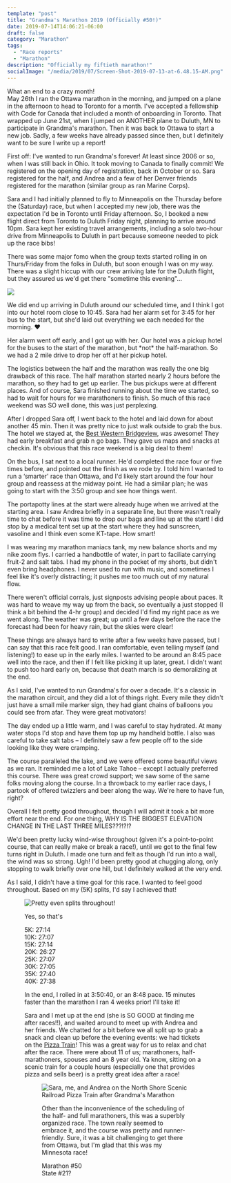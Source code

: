 ```yaml
---
template: "post"
title: "Grandma's Marathon 2019 (Officially #50!)"
date: 2019-07-14T14:06:21-06:00
draft: false
category: "Marathon"
tags:
  - "Race reports"
  - "Marathon"
description: "Officially my fiftieth marathon!"
socialImage: "/media/2019/07/Screen-Shot-2019-07-13-at-6.48.15-AM.png"
---
```



What an end to a crazy month!  
May 26th I ran the Ottawa marathon in the morning, and jumped on a plane in the afternoon to head to Toronto for a month. I've accepted a fellowship with Code for Canada that included a month of onboarding in Toronto. That wrapped up June 21st, when I jumped on ANOTHER plane to Duluth, MN to participate in Grandma's marathon. Then it was back to Ottawa to start a new job. Sadly, a few weeks have already passed since then, but I definitely want to be sure I write up a report!

First off: I've wanted to run Grandma's forever! At least since 2006 or so, when I was still back in Ohio. It took moving to Canada to finally commit! We registered on the opening day of registration, back in October or so. Sara registered for the half, and Andrea and a few of her Denver friends registered for the marathon (similar group as ran Marine Corps).

Sara and I had initially planned to fly to Minneapolis on the Thursday before the (Saturday) race, but when I accepted my new job, there was the expectation I'd be in Toronto until Friday afternoon. So, I booked a new flight direct from Toronto to Duluth Friday night, planning to arrive around 10pm. Sara kept her existing travel arrangements, including a solo two-hour drive from Minneapolis to Duluth in part because someone needed to pick up the race bibs!

There was some major fomo when the group texts started rolling in on Thurs/Friday from the folks in Duluth, but soon enough I was on my way. There was a slight hiccup with our crew arriving late for the Duluth flight, but they assured us we'd get there "sometime this evening"&#8230;

![](/media/2019/07/Screen-Shot-2019-07-13-at-6.59.06-AM.png)



We did end up arriving in Duluth around our scheduled time, and I think I got into our hotel room close to 10:45. Sara had her alarm set for 3:45 for her bus to the start, but she'd laid out everything we each needed for the morning. ❤️

Her alarm went off early, and I got up with her. Our hotel was a pickup hotel for the buses to the start of the marathon, but \*not\* the half-marathon. So we had a 2 mile drive to drop her off at her pickup hotel.

The logistics between the half and the marathon was really the one big drawback of this race. The half marathon started nearly 2 hours before the marathon, so they had to get up earlier. The bus pickups were at different places. And of course, Sara finished running about the time we started, so had to wait for hours for we marathoners to finish. So much of this race weekend was SO well done, this was just perplexing.&nbsp;

After I dropped Sara off, I went back to the hotel and laid down for about another 45 min. Then it was pretty nice to just walk outside to grab the bus. The hotel we stayed at, the [Best Western Bridgeview](https://www.bestwestern.com/en_US/book/hotels-in-superior/best-western-bridgeview-hotel/propertyCode.50024.html), was awesome! They had early breakfast and grab n go bags. They gave us maps and snacks at checkin. It's obvious that this race weekend is a big deal to them!&nbsp;

On the bus, I sat next to a local runner. He'd completed the race four or five times before, and pointed out the finish as we rode by. I told him I wanted to run a &#8216;smarter' race than Ottawa, and I'd likely start around the four hour group and reassess at the midway point. He had a similar plan; he was going to start with the 3:50 group and see how things went.&nbsp;

The portapotty lines at the start were already huge when we arrived at the starting area. I saw Andrea briefly in a separate line, but there wasn't really time to chat before it was time to drop our bags and line up at the start! I did stop by a medical tent set up at the start where they had sunscreen, vasoline and I think even some KT-tape. How smart!&nbsp;

I was wearing my marathon maniacs tank, my new balance shorts and my nike zoom flys. I carried a handbottle of water, in part to faciliate carrying fruit-2 and salt tabs. I had my phone in the pocket of my shorts, but didn't even bring headphones. I never used to run with music, and sometimes I feel like it's overly distracting; it pushes me too much out of my natural flow.&nbsp;

There weren't official corrals, just signposts advising people about paces. It was hard to weave my way up from the back, so eventually a just stopped (I think a bit behind the 4-hr group) and decided I'd find my right pace as we went along. The weather was great; up until a few days before the race the forecast had been for heavy rain, but the skies were clear!&nbsp;

These things are always hard to write after a few weeks have passed, but I can say that this race felt good. I ran comfortable, even telling myself (and listening!) to ease up in the early miles. I wanted to be around an 8:45 pace well into the race, and then if I felt like picking it up later, great. I didn't want to push too hard early on, because that death march is so demoralizing at the end.

As I said, I've wanted to run Grandma's for over a decade. It's a classic in the marathon circuit, and they did a lot of things right. Every mile they didn't just have a small mile marker sign, they had giant chains of balloons you could see from afar. They were great motivators!

The day ended up a little warm, and I was careful to stay hydrated. At many water stops I'd stop and have them top up my handheld bottle. I also was careful to take salt tabs – I definitely saw a few people off to the side looking like they were cramping.&nbsp;

The course paralleled the lake, and we were offered some beautiful views as we ran. It reminded me a lot of Lake Tahoe – except I actually preferred this course. There was great crowd support; we saw some of the same folks moving along the course. In a throwback to my earlier race days, I partook of offered twizzlers and beer along the way. We're here to have fun, right?

Overall I felt pretty good throughout, though I will admit it took a bit more effort near the end. For one thing, WHY IS THE BIGGEST ELEVATION CHANGE IN THE LAST THREE MILES???!?!?

We'd been pretty lucky wind-wise throughout (given it's a point-to-point course, that can really make or break a race!), until we got to the final few turns right in Duluth. I made one turn and felt as though I'd run into a wall, the wind was so strong. Ugh! I'd been pretty good at chugging along, only stopping to walk briefly over one hill, but I definitely walked at the very end.&nbsp;

As I said, I didn't have a time goal for this race. I wanted to feel good throughout. Based on my (5K) splits, I'd say I achieved that!<figure class="wp-block-image">

![Pretty even splits throughout!](/media/2019/07/Screen-Shot-2019-07-13-at-6.48.15-AM.png)

Yes, so that's 

5K: 27:14  
10K: 27:07  
15K: 27:14  
20K: 26:27  
25K: 27:07  
30K: 27:05  
35K: 27:40  
40K: 27:38

In the end, I rolled in at 3:50:40, or an 8:48 pace. 15 minutes faster than the marathon I ran 4 weeks prior! I'll take it! 

Sara and I met up at the end (she is SO GOOD at finding me after races!!), and waited around to meet up with Andrea and her friends. We chatted for a bit before we all split up to grab a snack and clean up before the evening events: we had tickets on the [Pizza Train](https://duluthtrains.com/daily-excursions/#pizza)! This was a great way for us to relax and chat after the race. There were about 11 of us; marathoners, half-marathoners, spouses and an 8 year old. Ya know, sitting on a scenic train for a couple hours (especially one that provides pizza and sells beer) is a pretty great idea after a race! <figure class="wp-block-image">

![Sara, me, and Andrea on the North Shore Scenic Railroad Pizza Train after Grandma's Marathon](/media/2019/07/MVIMG_20190622_183459.jpg)

Other than the inconvenience of the scheduling of the half- and full marathoners, this was a superbly organized race. The town really seemed to embrace it, and the course was pretty and runner-friendly. Sure, it was a bit challenging to get there from Ottawa, but I'm glad that this was my Minnesota race! 

Marathon #50  
State #21?